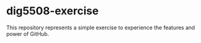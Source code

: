 # dig5508-exercise

This repository represents a simple exercise to experience the features and power of GitHub. 
